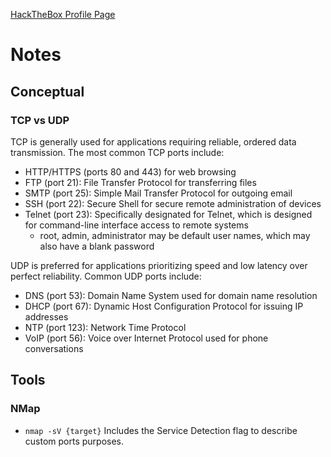 [HackTheBox Profile Page](https://app.hackthebox.com/users/2141921)

# Notes

## Conceptual

### TCP vs UDP
TCP is generally used for applications requiring reliable, ordered data transmission. The most common TCP ports include:

* HTTP/HTTPS (ports 80 and 443) for web browsing
* FTP (port 21): File Transfer Protocol for transferring files
* SMTP (port 25): Simple Mail Transfer Protocol for outgoing email
* SSH (port 22): Secure Shell for secure remote administration of devices
* Telnet (port 23): Specifically designated for Telnet, which is designed for command-line interface access to remote systems
  * root, admin, administrator may be default user names, which may also have a blank password

UDP is preferred for applications prioritizing speed and low latency over perfect reliability. Common UDP ports include:

* DNS (port 53): Domain Name System used for domain name resolution
* DHCP (port 67): Dynamic Host Configuration Protocol for issuing IP addresses
* NTP (port 123): Network Time Protocol
* VoIP (port 56): Voice over Internet Protocol used for phone conversations

## Tools

### NMap
* `nmap -sV {target}`  Includes the Service Detection flag to describe custom ports purposes.
